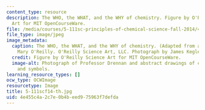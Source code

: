 ```yaml
---
content_type: resource
description: The WHO, the WHAT, and the WHY of chemistry. Figure by O'Reilly Science
  Art for MIT OpenCourseWare.
file: /media/courses/5-111sc-principles-of-chemical-science-fall-2014/4e455c4a2c7e0b4beed975963f7defda_5-111scf14-th.jpg
file_type: image/jpeg
image_metadata:
  caption: The WHO, the WHAT, and the WHY of chemistry. (Adapted from a figure by
    Mary O'Reilly. O'Reilly Science Art, LLC. Photograph by James Kegley.)
  credit: Figure by O'Reilly Science Art for MIT OpenCourseWare.
  image-alt: Photograph of Professor Drennan and abstract drawings of chemical formulas
    and symbols.
learning_resource_types: []
ocw_type: OCWImage
resourcetype: Image
title: 5-111scf14-th.jpg
uid: 4e455c4a-2c7e-0b4b-eed9-75963f7defda
---
```

